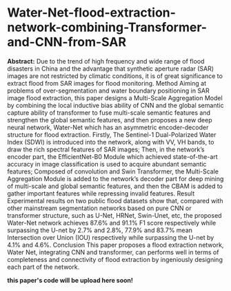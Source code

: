 # Water-Net-flood-extraction-network-combining-Transformer-and-CNN-from-SAR
**Abstract:**
    Due to the trend of high frequency and wide range of flood disasters in China and the advantage that synthetic aperture radar (SAR) images 
are not restricted by climatic conditions, it is of great significance to extract flood from SAR images for flood monitoring. Method Aiming 
at problems of over-segmentation and water boundary positioning in SAR image flood extraction, this paper designs a Multi-Scale Aggregation 
Model by combining the local inductive bias ability of CNN and the global semantic capture ability of transformer to fuse multi-scale semantic 
features and strengthen the global semantic features, and then proposes a new deep neural network, Water-Net which has an asymmetric encoder-decoder
structure for flood extraction. Firstly, The Sentinel-1 Dual-Polarized Water Index (SDWI) is introduced into the network, along with VV, VH bands, 
to draw the rich spectral features of SAR images; Then, in the network’s encoder part, the EfficientNet-B0 Module which achieved state-of-the-art 
accuracy in image classification is used to acquire abundant semantic features; Composed of convolution and Swin Transformer, the Multi-Scale Aggregation 
Module is added to the network’s decoder part for deep mining of multi-scale and global semantic features, and then the CBAM is added to gather important
features while repressing invalid features. Result Experimental results on two public flood datasets show that, compared with other mainstream segmentation
networks based on pure CNN or transformer structure, such as U-Net, HRNet, Swin-Unet, etc, the proposed Water-Net network achieves 87.6% and 91.1% F1 score 
respectively while surpassing the U-net by 2.7% and 2.8%, 77.9% and 83.7% mean Intersection over Union (IOU) respectively while surpassing the U-net by 4.1% 
and 4.6%. Conclusion This paper proposes a flood extraction network, Water Net, integrating CNN and transformer, can performs well in terms of completeness 
and connectivity of flood extraction by ingeniously designing each part of the network.

**this paper's code will be upload here soon!**
